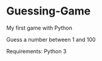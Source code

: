 # Guessing-Game
My first game with Python

Guess a number between 1 and 100

Requirements:
Python 3
